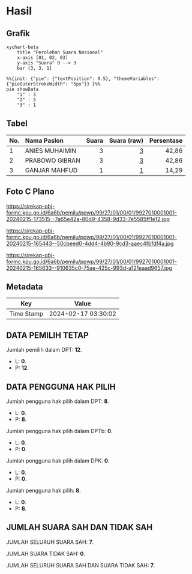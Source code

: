 # Hasil

## Grafik

```mermaid
xychart-beta
    title "Perolehan Suara Nasional"
    x-axis [01, 02, 03]
    y-axis "Suara" 0 --> 3
    bar [3, 3, 1]
```

```mermaid
%%{init: {"pie": {"textPosition": 0.5}, "themeVariables": {"pieOuterStrokeWidth": "5px"}} }%%
pie showData
    "1" : 3
    "2" : 3
    "3" : 1
```

## Tabel

| No. | Nama Paslon    | Suara | Suara (raw) | Persentase |
|:--- |:-------------- | -----:| -----------:| ----------:|
| 1   | ANIES MUHAIMIN | 3     | [3][p-1]    | 42,86      |
| 2   | PRABOWO GIBRAN | 3     | [3][p-2]    | 42,86      |
| 3   | GANJAR MAHFUD  | 1     | [1][p-3]    | 14,29      |


[p-1]: https://github.com/gigit-pemilu/pemilu-2024/blob/main/pilpres/hitung-suara/sub/99-luar-negeri/sub/27-cape-town-afrika-selatan/sub/01-cape-town-afrika-selatan/sub/0001-cape-town-afrika-selatan/sub/001-pos-001/sub/paslon-1.txt
[p-2]: https://github.com/gigit-pemilu/pemilu-2024/blob/main/pilpres/hitung-suara/sub/99-luar-negeri/sub/27-cape-town-afrika-selatan/sub/01-cape-town-afrika-selatan/sub/0001-cape-town-afrika-selatan/sub/001-pos-001/sub/paslon-2.txt
[p-3]: https://github.com/gigit-pemilu/pemilu-2024/blob/main/pilpres/hitung-suara/sub/99-luar-negeri/sub/27-cape-town-afrika-selatan/sub/01-cape-town-afrika-selatan/sub/0001-cape-town-afrika-selatan/sub/001-pos-001/sub/paslon-3.txt

## Foto C Plano

https://sirekap-obj-formc.kpu.go.id/6a6b/pemilu/ppwp/99/27/01/00/01/9927010001001-20240215-173515--7a65e42a-80d9-4358-9d33-7e5585ff1e12.jpg

https://sirekap-obj-formc.kpu.go.id/6a6b/pemilu/ppwp/99/27/01/00/01/9927010001001-20240215-165443--50cbeed0-4dd4-4b90-9cd3-aaec4fbfdf4a.jpg

https://sirekap-obj-formc.kpu.go.id/6a6b/pemilu/ppwp/99/27/01/00/01/9927010001001-20240215-165633--910635c0-75ae-425c-993d-a121eaad9657.jpg


## Metadata

| Key        | Value               |
| ---------- | ------------------- |
| Time Stamp | 2024-02-17 03:30:02 |


## DATA PEMILIH TETAP

Jumlah pemilih dalam DPT: **12**.
 * L: **0**.
 * P: **12**.

## DATA PENGGUNA HAK PILIH

Jumlah pengguna hak pilih dalam DPT: **8**.
 * L: **0**.
 * P: **8**.

Jumlah pengguna hak pilih dalam DPTb: **0**.
 * L: **0**.
 * P: **0**.

Jumlah pengguna hak pilih dalam DPK: **0**.
 * L: **0**.
 * P: **0**.

Jumlah pengguna hak pilih: **8**.
 * L: **0**.
 * P: **8**.

## JUMLAH SUARA SAH DAN TIDAK SAH

JUMLAH SELURUH SUARA SAH: **7**.

JUMLAH SUARA TIDAK SAH: **0**.

JUMLAH SELURUH SUARA SAH DAN SUARA TIDAK SAH: **7**.


